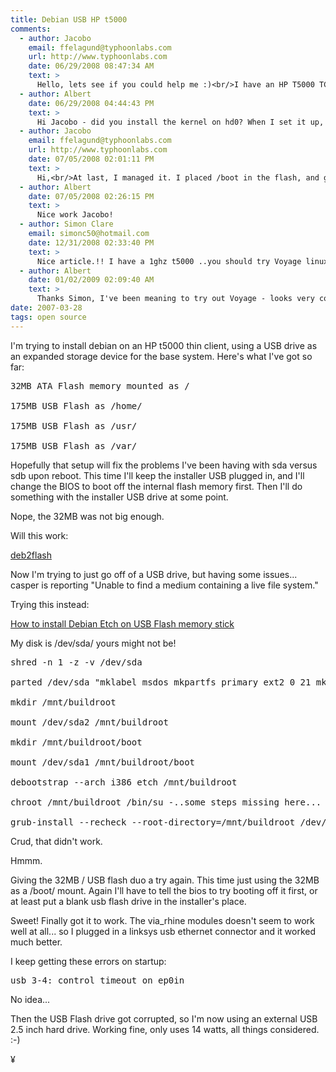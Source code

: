 ```yaml
---
title: Debian USB HP t5000
comments:
  - author: Jacobo
    email: ffelagund@typhoonlabs.com
    url: http://www.typhoonlabs.com
    date: 06/29/2008 08:47:34 AM
    text: >
      Hello, lets see if you could help me :)<br/>I have an HP T5000 TC. I installed Debian Lenny on an external usb drive (a 350Gb external hard disk) The problem, is that I'm unable to boot it. HDA1 (ata flash) Grub refuses to detect any other device than HD0, and if I reinstall there grub, I got an error 21. How did you manage that installation part?<br/>Thanks.
  - author: Albert
    date: 06/29/2008 04:44:43 PM
    text: >
      Hi Jacobo - did you install the kernel on hd0? When I set it up, I had to put /boot/ on hd0, and then put / on hd1.
  - author: Jacobo
    email: ffelagund@typhoonlabs.com
    url: http://www.typhoonlabs.com
    date: 07/05/2008 02:01:11 PM
    text: >
      Hi,<br/>At last, I managed it. I placed /boot in the flash, and grub was able to load the stage2 from there, and then the kernel. Now I have successfully installed Ubuntu (I tried first Debian, but I wasn't able of make the net work, Eth0 was recognised but I couldn't access my other LAN machines. Ubuntu did it with no problem. Thanks :)
  - author: Albert
    date: 07/05/2008 02:26:15 PM
    text: >
      Nice work Jacobo!
  - author: Simon Clare
    email: simonc50@hotmail.com
    date: 12/31/2008 02:33:40 PM
    text: >
      Nice article.!! I have a 1ghz t5000 ..you should try Voyage linux ,they just released a new version ...you can install it too CF card ..i have a internet radio 512MB CF and a atheros wifi-card(supported in the kernel)...Voyage is a complete debian distro with apt-get what more could you ask for..!!Great site Thanks!
  - author: Albert
    date: 01/02/2009 02:09:40 AM
    text: >
      Thanks Simon, I've been meaning to try out Voyage - looks very cool! I've been working on my own variation of a minimal debian system:<br/><br/><a href="http://www.mindeb.com/blog/" rel="nofollow">http://www.mindeb.com/blog/</a>
date: 2007-03-28
tags: open source
---
```

I'm trying to install debian on an HP t5000 thin client, using a USB drive as an expanded storage device for the base system. Here's what I've got so far:

<pre>32MB ATA Flash memory mounted as /

175MB USB Flash as /home/

175MB USB Flash as /usr/

175MB USB Flash as /var/</pre>

Hopefully that setup will fix the problems I've been having with sda versus sdb upon reboot. This time I'll keep the installer USB plugged in, and I'll change the BIOS to boot off the internal flash memory first. Then I'll do something with the installer USB drive at some point.

Nope, the 32MB was not big enough.

Will this work:

<a href="http://blog.edong.net/?p=58">deb2flash</a>

Now I'm trying to just go off of a USB drive, but having some issues... casper is reporting "Unable to find a medium containing a live file system."

Trying this instead:<A href="http://linux.go2linux.org/node/34">

How to install Debian Etch on USB Flash memory stick</a>

My disk is /dev/sda/ yours might not be!

<pre>shred -n 1 -z -v /dev/sda

parted /dev/sda "mklabel msdos mkpartfs primary ext2 0 21 mkpartfs primary ext2 21 -0 set 1 boot on"

mkdir /mnt/buildroot

mount /dev/sda2 /mnt/buildroot

mkdir /mnt/buildroot/boot

mount /dev/sda1 /mnt/buildroot/boot

debootstrap --arch i386 etch /mnt/buildroot

chroot /mnt/buildroot /bin/su -..some steps missing here...

grub-install --recheck --root-directory=/mnt/buildroot /dev/sda</pre>

Crud, that didn't work.

Hmmm.

Giving the 32MB / USB flash duo a try again. This time just using the 32MB as a /boot/ mount. Again I'll have to tell the bios to try booting off it first, or at least put a blank usb flash drive in the installer's place.

Sweet! Finally got it to work. The via_rhine modules doesn't seem to work well at all... so I plugged in a linksys usb ethernet connector and it worked much better.

I keep getting these errors on startup:

<pre>usb 3-4: control timeout on ep0in</pre>

No idea...

Then the USB Flash drive got corrupted, so I'm now using an external USB 2.5 inch hard drive. Working fine, only uses 14 watts, all things considered. :-)

¥

